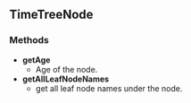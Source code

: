 TimeTreeNode
------------
### Methods

- **getAge**
  - Age of the node.
- **getAllLeafNodeNames**
  - get all leaf node names under the node.